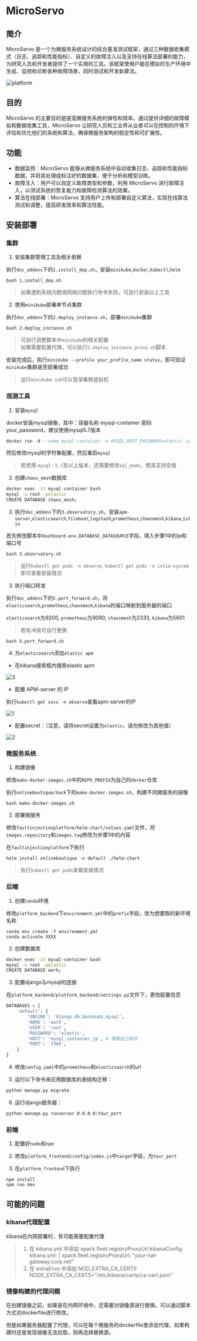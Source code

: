# MicroServo

## 简介

MicroServo 是一个为微服务系统设计的综合基准测试框架，通过三种数据收集模式（日志、追踪和性能指标）、自定义的故障注入以及支持在线算法部署的能力，为研究人员和开发者提供了一个实用的工具。该框架使用户能在模拟的生产环境中生成、监控和诊断各种故障场景，同时测试和开发新算法。

![platform](imgs/主页.png)
## 目的
MicroServo 的主要目的是提高微服务系统的弹性和效率。通过提供详细的故障模拟和数据收集工具，MicroServo 让研究人员和工业界从业者可以在控制的环境下评估和优化他们的系统和算法，确保微服务架构的稳定性和可扩展性。

## 功能
- 数据监控：MicroServo 能够从微服务系统中自动收集日志、追踪和性能指标数据，并将其处理成标注好的数据集，便于分析和模型训练。
- 故障注入：用户可以自定义故障类型和参数，利用 MicroServo 进行故障注入，以测试系统的恢复能力和故障检测算法的效果。
- 算法在线部署：MicroServo 支持用户上传和部署自定义算法，实现在线算法测试和调整，提高研发效率和算法性能。

## 安装部署

### 集群
1. 安装集群管理工具及相关依赖

执行`doc_addons`下的`1.install_dep.sh`，安装`minikube`,`docker`,`kubectl`,`helm`

```
bash 1.install_dep.sh
```
> 如果遇到系统问题或网络问题执行命令失败，可自行安装以上工具

2. 使用`minikube`部署单节点集群

执行`doc_addons`下的`2.deploy_instance.sh`，部署`minikube`集群

```
bash 2.deploy_instance.sh
```

> 可自行调整脚本中`minikube`的相关配置 \
> 如果需要配置代理，可以执行`2.deploy_instance_proxy.sh`脚本

安装完成后，执行`minikube --profile your_profile_name status`，即可验证`minikube`集群是否部署成功
> 运行`minikube ssh`可以登录集群虚拟机

### 观测工具
1. 安装`mysql`

docker安装mysql镜像，其中：容器名称 mysql-container 密码 your_password，建议使用mysql5.7版本

```SQL
docker run -d --name mysql-container -e MYSQL_ROOT_PASSWORD=elastic -p 3306:3306 mysql:5.7
```

然后修改mysql的字符集配置，然后重启`mysql`

> 若使用 `mysql：5.7`及以上版本，还需要修改`sql_mode`，使其支持空值

2. 创建`chaos_mesh`数据库

```Bash
docker exec -it mysql-container bash
mysql -u root -pelastic
CREATE DATABASE chaos_mesh;
```

3. 执行`doc_addons`下的`3.observatory.sh`，安装`apm-server`,`elasticsearch`,`filebeat`,`logstash`,`prometheus`,`chaosmesh`,`kibana`,`istio`

首先修改脚本中`dashboard.env.DATABASE_DATASOURCE`字段，填入步骤1中的ip和端口号

```
bash 3.observatory.sh
```

> 运行`kubectl get pods -n observe`, `kubectl get pods -n istio-system`即可查看安装情况

3. 执行端口转发

执行`doc_addons`下的`5.port_forward.sh`，将`elasticsearch`,`prometheus`,`chaosmesh`,`kibana`的端口映射到服务器的端口

`elasticsearch`为9200, `prometheus`为9090, `chaosmesh`为2333, `kibana`为5601

> 若有冲突可自行更换

```
bash 5.port_forward.sh
```

4. 为`elasticsearch`添加`elastic apm`

- 在kibana搜索框内搜索elastic apm

![3](imgs/3.png)
   
- 配置 APM-server 的 IP
    
执行`kubectl get svcs -n observe`查看apm-server的IP

![1](imgs/1.png)

- 配置secret：（注意，请将secret设置为`elastic`，请勿修改为其他值）

![2](imgs/2.png)

### 微服务系统

1. 构建镜像

修改`make-docker-images.sh`中的`REPO_PREFIX`为自己的`docker`仓库

执行`onlineboutique/hack`下的`make-docker-images.sh`，构建不同微服务的镜像

```
bash make-docker-images.sh
```

2. 部署微服务

修改`faultinjectionplatform/helm-chart/values.yaml`文件，将`images.repository`和`images.tag`修改为步骤1中的内容

在`faultinjectionplatform`下执行

```
helm install onlineboutique -n default ./helm-chart
```

> 执行`kubectl get pods`查看安装情况

### 后端

1. 创建`conda`环境

修改`platform_backend`下`environment.yml`中的`prefix`字段，改为想要取的新环境名称

```
conda env create -f environment.yml
conda activate XXXX
```

2. 创建数据库

```Bash
docker exec -it mysql-container bash
mysql -u root -pelastic
CREATE DATABASE work;
```

3. 配置django与mysql的连接

在`platform_backend/platform_backend/settings.py`文件下，更改配置信息

```Python
DATABASES = {
    'default': {
        'ENGINE': 'django.db.backends.mysql',
        'NAME': 'work',
        'USER': 'root',
        'PASSWORD': 'elastic',
        'HOST': 'mysql_container_ip', # 需要自己修改
        'PORT': '3306',
    }
}
```

4. 修改`config.yaml`中的`prometheus`和`elasticsearch`的url

5. 运行以下命令来应用数据库的表结构迁移：

```Bash
python manage.py migrate
```

6. 运行django服务器：

```Bash
python manage.py runserver 0.0.0.0:Your_port
```
### 前端

1. 配置好`node`和`npm`

2. 修改`platform_frontend/config/index.js`中`target`字段，为`Your_port`

3. 在`platform_frontend`下执行

```
npm install
npm run dev
```

## 可能的问题

### kibana代理配置

kibana在内网部署时，有可能需要配置代理
> 1. 在 kibana.yml 中添加 xpack.fleet.registryProxyUrl
>     kibanaConfig:
>     kibana.yml: |
>           xpack.fleet.registryProxyUrl: "your-nat-gateway.corp.net"
> 2. 在 extraEnvs 中添加 NOD_EXTRA_CA_CERTS
>     NODE_EXTRA_CA_CERTS="/etc/kibana/certs/ca-cert.pem"

### 镜像构建的代理问题

在创建镜像之前，如果是在内网环境中，还需要对镜像源进行替换。可以通过脚本方式对dockerfile进行修改。

但是如果服务器配置了代理，可以在每个微服务的dockerfile里添加代理，如果构建时还是发现镜像无法拉取，则再选择替换源。